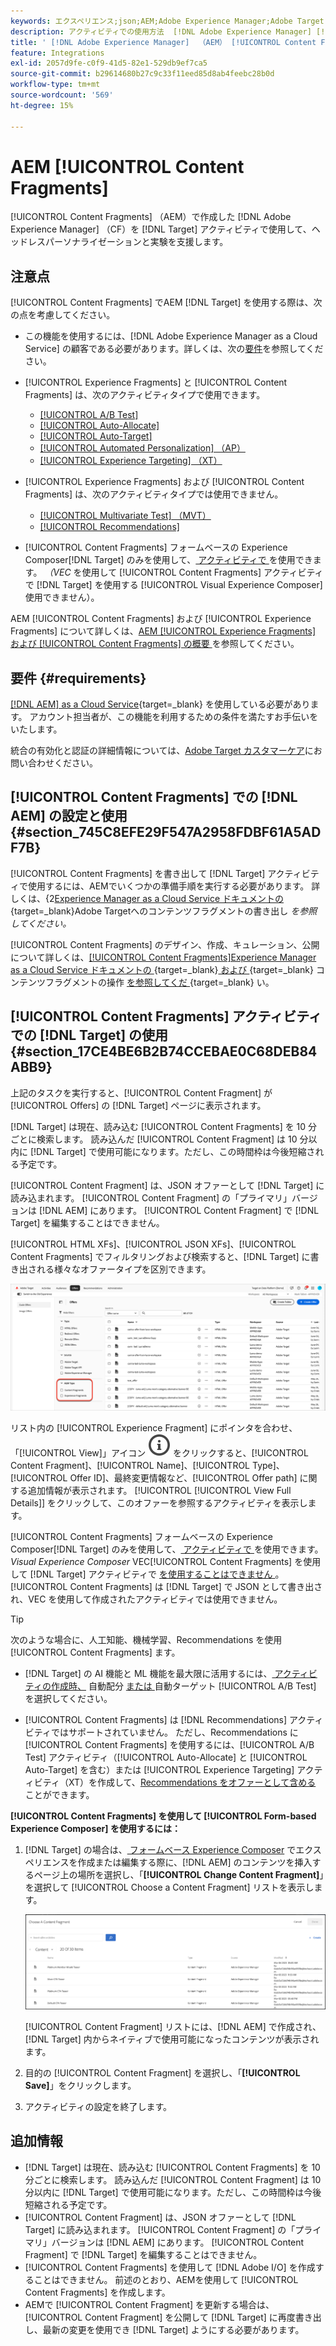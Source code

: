 ```yaml
---
keywords: エクスペリエンス;json;AEM;Adobe Experience Manager;Adobe Target への書き出し;コンテンツフラグメント;フラグメント;CF;cf;ヘッドレス;パーソナライゼーション;実験
description: アクティビティでの使用方法  [!DNL Adobe Experience Manager] [!UICONTROL Content Fragments] 説明  [!DNL Adobe Target]  ます。
title: ' [!DNL Adobe Experience Manager]  （AEM） [!UICONTROL Content Fragments] の使用方法？'
feature: Integrations
exl-id: 2057d9fe-c0f9-41d5-82e1-529db9ef7ca5
source-git-commit: b29614680b27c9c33f11eed85d8ab4feebc28b0d
workflow-type: tm+mt
source-wordcount: '569'
ht-degree: 15%

---
```


# AEM [!UICONTROL Content Fragments]

[!UICONTROL Content Fragments] （AEM）で作成した [!DNL Adobe Experience Manager] （CF）を [!DNL Target] アクティビティで使用して、ヘッドレスパーソナライゼーションと実験を支援します。

## 注意点

[!UICONTROL Content Fragments] でAEM [!DNL Target] を使用する際は、次の点を考慮してください。

* この機能を使用するには、[!DNL Adobe Experience Manager as a Cloud Service] の顧客である必要があります。詳しくは、次の[要件](#section_AE6F0971E1574B3AA324003599B96E5A)を参照してください。
* [!UICONTROL Experience Fragments] と [!UICONTROL Content Fragments] は、次のアクティビティタイプで使用できます。

   * [[!UICONTROL A/B Test]](/help/main/c-activities/t-test-ab/test-ab.md)
   * [[!UICONTROL Auto-Allocate]](/help/main/c-activities/automated-traffic-allocation/automated-traffic-allocation.md)
   * [[!UICONTROL Auto-Target]](/help/main/c-activities/auto-target/auto-target-to-optimize.md)
   * [[!UICONTROL Automated Personalization] （AP）](/help/main/c-activities/t-automated-personalization/automated-personalization.md)
   * [[!UICONTROL Experience Targeting] （XT）](/help/main/c-activities/t-experience-target/experience-target.md)

* [!UICONTROL Experience Fragments] および [!UICONTROL Content Fragments] は、次のアクティビティタイプでは使用できません。

   * [[!UICONTROL Multivariate Test] （MVT）](/help/main/c-activities/c-multivariate-testing/multivariate-testing.md)
   * [[!UICONTROL Recommendations]](/help/main/c-recommendations/recommendations.md)

* [!UICONTROL Content Fragments] フォームベースの Experience Composer[!DNL Target] のみを使用して、[ アクティビティで ](/help/main/c-experiences/form-experience-composer.md) を使用できます。 *（VEC* を使用して [!UICONTROL Content Fragments] アクティビティで [!DNL Target] を使用する [!UICONTROL Visual Experience Composer] 使用できません）。

AEM [!UICONTROL Content Fragments] および [!UICONTROL Experience Fragments] について詳しくは、[AEM [!UICONTROL Experience Fragments] および [!UICONTROL Content Fragments] の概要 ](/help/main/c-integrating-target-with-mac/aem/aem-experience-and-content-fragments.md) を参照してください。

## 要件 {#requirements}

[[!DNL AEM] as a Cloud Service](https://experienceleague.adobe.com/docs/experience-manager-cloud-service.html?lang=ja){target=_blank} を使用している必要があります。 アカウント担当者が、この機能を利用するための条件を満たすお手伝いをいたします。

統合の有効化と認証の詳細情報については、[Adobe Target カスタマーケア](/help/main/cmp-resources-and-contact-information.md#reference_ACA3391A00EF467B87930A450050077C)にお問い合わせください。

## [!UICONTROL Content Fragments] での [!DNL AEM] の設定と使用 {#section_745C8EFE29F547A2958FDBF61A5ADF7B}

[!UICONTROL Content Fragments] を書き出して [!DNL Target] アクティビティで使用するには、AEMでいくつかの準備手順を実行する必要があります。 詳しくは、&lbrace;2[Experience Manager as a Cloud Service ドキュメントの ](https://experienceleague.adobe.com/docs/experience-manager-cloud-service/content/sites/integrations/content-fragments-target.html?lang=ja){target=_blank}Adobe Targetへのコンテンツフラグメントの書き出し *を参照してください。*

[!UICONTROL Content Fragments] のデザイン、作成、キュレーション、公開について詳しくは、[[!UICONTROL Content Fragments]Experience Manager as a Cloud Service ドキュメントの ](https://experienceleague.adobe.com/docs/experience-manager-cloud-service/content/sites/authoring/fundamentals/content-fragments.html?lang=ja){target=_blank}[ および ](https://experienceleague.adobe.com/docs/experience-manager-cloud-service/content/sites/administering/content-fragments/content-fragments.html?lang=ja){target=_blank} コンテンツフラグメントの操作 [ を参照してくだ ](https://experienceleague.adobe.com/docs/experience-manager-cloud-service/content/home.html?lang=ja){target=_blank} い。

## [!UICONTROL Content Fragments] アクティビティでの [!DNL Target] の使用 {#section_17CE4BE6B2B74CCEBAE0C68DEB84ABB9}

上記のタスクを実行すると、[!UICONTROL Content Fragment] が [!UICONTROL Offers] の [!DNL Target] ページに表示されます。

[!DNL Target] は現在、読み込む [!UICONTROL Content Fragments] を 10 分ごとに検索します。 読み込んだ [!UICONTROL Content Fragment] は 10 分以内に [!DNL Target] で使用可能になります。ただし、この時間枠は今後短縮される予定です。

[!UICONTROL Content Fragment] は、JSON オファーとして [!DNL Target] に読み込まれます。 [!UICONTROL Content Fragment] の「プライマリ」バージョンは [!DNL AEM] にあります。 [!UICONTROL Content Fragment] で [!DNL Target] を編集することはできません。

[!UICONTROL HTML XFs]、[!UICONTROL JSON XFs]、[!UICONTROL Content Fragments] でフィルタリングおよび検索すると、[!DNL Target] に書き出される様々なオファータイプを区別できます。

![コンテンツフラグメントタイプでのフィルタリング：Target UI の HTML または JSON](/help/main/c-integrating-target-with-mac/aem/assets/fragment-types.png)

リスト内の [!UICONTROL Experience Fragment] にポインタを合わせ、「[!UICONTROL View]」アイコン ![ 情報アイコン ](/help/main/assets/icons/InfoOutline.svg) をクリックすると、[!UICONTROL Content Fragment]、[!UICONTROL Name]、[!UICONTROL Type]、[!UICONTROL Offer ID]、最終変更情報など、[!UICONTROL Offer path] に関する追加情報が表示されます。 [!UICONTROL [!UICONTROL View Full Details]] をクリックして、このオファーを参照するアクティビティを表示します。

[!UICONTROL Content Fragments] フォームベースの Experience Composer[!DNL Target] のみを使用して、[ アクティビティで ](/help/main/c-experiences/form-experience-composer.md) を使用できます。 *Visual Experience Composer* VEC[!UICONTROL Content Fragments] を使用して [!DNL Target] アクティビティで [ を使用することはできません ](/help/main/c-experiences/c-visual-experience-composer/visual-experience-composer.md)。 [!UICONTROL Content Fragments] は [!DNL Target] で JSON として書き出され、VEC を使用して作成されたアクティビティでは使用できません。

>[!TIP]
>
>次のような場合に、人工知能、機械学習、Recommendations を使用 [!UICONTROL Content Fragments] ます。
>
>* [!DNL Target] の AI 機能と ML 機能を最大限に活用するには、[ アクティビティの作成時、](/help/main/c-activities/automated-traffic-allocation/automated-traffic-allocation.md#concept_A1407678796B4C569E94CBA8A9F7F5D4) 自動配分 [ または ](/help/main/c-activities/auto-target/auto-target-to-optimize.md) 自動ターゲット [!UICONTROL A/B Test] を選択してください。
>
>* [!UICONTROL Content Fragments] は [!DNL Recommendations] アクティビティではサポートされていません。 ただし、Recommendations に [!UICONTROL Content Fragments] を使用するには、[!UICONTROL A/B Test] アクティビティ（[!UICONTROL Auto-Allocate] と [!UICONTROL Auto-Target] を含む）または [!UICONTROL Experience Targeting] アクティビティ（XT）を作成して、[Recommendations をオファーとして含める ](/help/main/c-recommendations/recommendations-as-an-offer.md) ことができます。

**[!UICONTROL Content Fragments] を使用して [!UICONTROL Form-based Experience Composer] を使用するには：**

1. [!DNL Target] の場合は、[ フォームベース Experience Composer](/help/main/c-experiences/form-experience-composer.md#task_FAC842A6535045B68B4C1AD3E657E56E) でエクスペリエンスを作成または編集する際に、[!DNL AEM] のコンテンツを挿入するページ上の場所を選択し、「**[!UICONTROL Change Content Fragment]**」を選択して [!UICONTROL Choose a Content Fragment] リストを表示します。

   ![content_fragment_list image](/help/main/c-integrating-target-with-mac/aem/assets/choose-content-fragment.png)

   [!UICONTROL Content Fragment] リストには、[!DNL AEM] で作成され、[!DNL Target] 内からネイティブで使用可能になったコンテンツが表示されます。

1. 目的の [!UICONTROL Content Fragment] を選択し、「**[!UICONTROL Save]**」をクリックします。
1. アクティビティの設定を終了します。

## 追加情報

* [!DNL Target] は現在、読み込む [!UICONTROL Content Fragments] を 10 分ごとに検索します。 読み込んだ [!UICONTROL Content Fragment] は 10 分以内に [!DNL Target] で使用可能になります。ただし、この時間枠は今後短縮される予定です。
* [!UICONTROL Content Fragment] は、JSON オファーとして [!DNL Target] に読み込まれます。 [!UICONTROL Content Fragment] の「プライマリ」バージョンは [!DNL AEM] にあります。 [!UICONTROL Content Fragment] で [!DNL Target] を編集することはできません。
* [!UICONTROL Content Fragments] を使用して [!DNL Adobe I/O] を作成することはできません。 前述のとおり、AEMを使用して [!UICONTROL Content Fragments] を作成します。
* AEMで [!UICONTROL Content Fragment] を更新する場合は、[!UICONTROL Content Fragment] を公開して [!DNL Target] に再度書き出し、最新の変更を使用でき [!DNL Target] ようにする必要があります。
